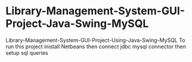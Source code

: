 # Library-Management-System-GUI-Project-Java-Swing-MySQL
Library-Management-System-GUI-Project-Using-Java-Swing-MySQL
To run this project 
inistall Netbeans
then connect jdbc mysql connector
then setup sql queries
